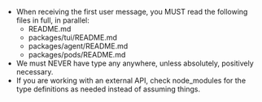 - When receiving the first user message, you MUST read the following files in full, in parallel:
    - README.md
    - packages/tui/README.md
    - packages/agent/README.md
    - packages/pods/README.md
- We must NEVER have type any anywhere, unless absolutely, positively necessary.
- If you are working with an external API, check node_modules for the type definitions as needed instead of assuming things.
